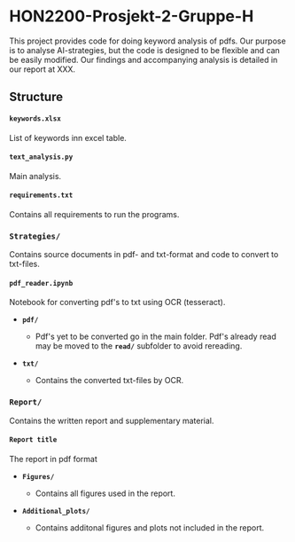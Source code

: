 # HON2200-Prosjekt-2-Gruppe-H

This project provides code for doing keyword analysis of pdfs. Our purpose is to analyse AI-strategies, but the code is designed to be flexible and can be easily modified. Our findings and accompanying analysis is detailed in our report at XXX.

## Structure

#### `keywords.xlsx`
List of keywords inn excel table.

#### `text_analysis.py`
Main analysis.

#### `requirements.txt`
Contains all requirements to run the programs.

### `Strategies/`
Contains source documents in pdf- and txt-format and code to convert to txt-files.

#### `pdf_reader.ipynb`
Notebook for converting pdf's to txt using OCR (tesseract).

- **`pdf/`**
  - Pdf's yet to be converted go in the main folder. Pdf's already read may be moved to the **`read/`** subfolder to avoid rereading.

- **`txt/`**
  - Contains the converted txt-files by OCR.


### `Report/`
Contains the written report and supplementary material.

#### `Report title`
The report in pdf format

- **`Figures/`**
  - Contains all figures used in the report.

- **`Additional_plots/`**
  - Contains additonal figures and plots not included in the report.

